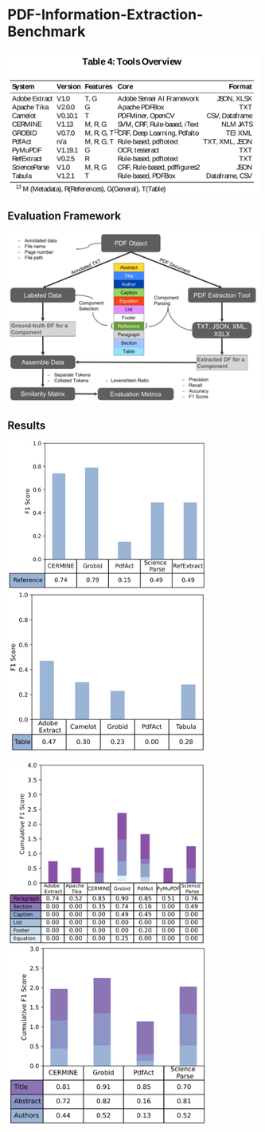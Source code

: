 # PDF-Information-Extraction-Benchmark

<!---
## Related Work
![Alt text](./images/rel2.svg)
<img src="./images/rel1.svg">
-->

##
<img src="./images/tools.svg">

## Evaluation Framework
<img src="./images/EvaluationModel (1).jpg">

## Results
<p float="left">
<img src="./images/ref (2).svg", width="400"/>
<img src="./images/table (2).svg" width="400"/>
</p>
<p float="left">
<img src="./images/general (2).svg" width="400"/>
<img src="./images/meta (2).svg" width="400"/>
</p>

